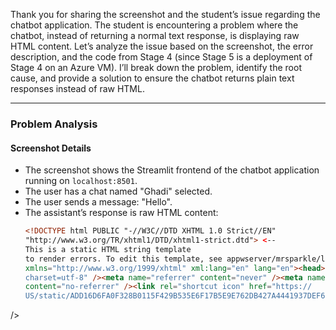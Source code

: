 Thank you for sharing the screenshot and the student’s issue regarding the chatbot application. The student is encountering a problem where the chatbot, instead of returning a normal text response, is displaying raw HTML content. Let’s analyze the issue based on the screenshot, the error description, and the code from Stage 4 (since Stage 5 is a deployment of Stage 4 on an Azure VM). I’ll break down the problem, identify the root cause, and provide a solution to ensure the chatbot returns plain text responses instead of raw HTML.

---

### Problem Analysis

#### Screenshot Details
- The screenshot shows the Streamlit frontend of the chatbot application running on `localhost:8501`.
- The user has a chat named "Ghadi" selected.
- The user sends a message: "Hello".
- The assistant’s response is raw HTML content:
  ```html
  <!DOCTYPE html PUBLIC "-//W3C//DTD XHTML 1.0 Strict//EN"
  "http://www.w3.org/TR/xhtml1/DTD/xhtml1-strict.dtd"> <--
  This is a static HTML string template
  to render errors. To edit this template, see appwserver/mrsparkle/lib/error.py -> <html
  xmlns="http://www.w3.org/1999/xhtml" xml:lang="en" lang="en"><head><meta http-equiv="content-type" content="text/html;
  charset=utf-8" /><meta name="referrer" content="never" /><meta name="referrer"
  content="no-referrer" /><link rel="shortcut icon" href="https://
  US/static/ADD16D6FA0F328B0115F429B535E6F17B5E9E762DB427A4441937DEF6B.1/img/favicon.ico"
/><title>Page not found! - Splunk><title> @font-face {font-family: "Splunk Sans"; src:
  url('/static/fonts/proxima-regular-webfont.woff') format('woff'); font-weight: 400; font-style:
  normal; }@font-face {font-family: "Splunk Mono"; src: url('/static/fonts/inconsolata-
  ...
  ```
- This HTML content appears to be an error page, likely from a server-side issue, rather than the expected chatbot response.

#### Code Context (Stage 4)
- **Frontend (`chatbot.py`)**:
  - The frontend sends a POST request to either `/chat/` (for regular chat) or `/rag_chat/` (for PDF-associated chats) based on whether a PDF is linked to the chat.
  - The response is streamed and displayed using `st.write_stream(get_stream_response)`.
  - The `get_stream_response` function decodes the streamed chunks as UTF-8:
    ```python
    def get_stream_response():
        with requests.post(chat_taret_url, json=payload, headers=headers, stream=True) as r:
            for chunk in r:
                yield chunk.decode("utf-8")
    response = st.write_stream(get_stream_response)
    ```
  - Since no PDF is associated with the "Ghadi" chat (no "Associate with: [pdf_name]" is shown in the UI), the request is sent to `/chat/`.

- **Backend (`backend.py`)**:
  - The `/chat/` endpoint directly calls the OpenAI API and streams the response:
    ```python
    @app.post("/chat/")
    async def chat(request: ChatRequest):
        try:
            stream = client.chat.completions.create(
                model=model,
                messages=request.messages,
                stream=True,
            )
            def stream_response():
                for chunk in stream:
                    delta = chunk.choices[0].delta.content
                    if delta:
                        yield delta
            return StreamingResponse(stream_response(), media_type="text/plain")
        except Exception as e:
            raise HTTPException(status_code=500, detail=str(e))
    ```
  - The response is expected to be plain text (`media_type="text/plain"`), and the `delta.content` should contain the assistant’s message.

#### Root Cause
The assistant’s response is raw HTML instead of plain text, which suggests the following possibilities:

1. **Backend Request Failure**:
   - The request to `/chat/` (at `http://127.0.0.1:5000/chat/`) might be failing or reaching the wrong endpoint. The HTML content looks like an error page (e.g., a 404 "Page not found" from Splunk), indicating that the FastAPI backend might not be running correctly, or the request is being misrouted.
   - Since the application is deployed on an Azure VM (Stage 5), there could be a networking issue, such as the FastAPI server not running on port 5000 or a firewall blocking the port.

2. **Port Configuration Issue**:
   - The frontend expects the backend at `http://127.0.0.1:5000`, but if the FastAPI server isn’t running on this port (or isn’t accessible), the request might be hitting another service (e.g., Splunk, which is mentioned in the HTML).
   - In Stage 5, the instructions specify running FastAPI with `uvicorn backend:app --reload --port 5000`, but if this wasn’t executed properly, or if another service is occupying port 5000, the request would fail.

3. **OpenAI API Issue**:
   - If the FastAPI server is running but the OpenAI API call fails (e.g., invalid API key, rate limits), the `except` block in `/chat/` would raise an `HTTPException`. However, the HTML response doesn’t match FastAPI’s default error format, so this is less likely.

4. **Streamlit Rendering Issue**:
   - Streamlit’s `st.write_stream` expects plain text, but if the response contains HTML, it will render it as raw text rather than interpreting it as HTML. This aligns with the screenshot but doesn’t explain why HTML is being returned in the first place.

#### Most Likely Cause
The HTML error page mentioning "Splunk" and "Page not found" strongly suggests that the request to `http://127.0.0.1:5000/chat/` is not reaching the FastAPI backend. Instead, it’s hitting another service (possibly Splunk) running on the VM or a default error page from a misconfigured network setup. This could happen if:
- The FastAPI server isn’t running on port 5000.
- The port 5000 inbound rule wasn’t properly configured on the Azure VM.
- Another service (e.g., Splunk) is running on port 5000, causing a conflict.

---

### Solution

To resolve the issue and ensure the chatbot returns plain text responses, we need to verify that the FastAPI backend is running correctly and accessible on the expected port. Here’s a step-by-step fix:

#### 1. Verify FastAPI Server is Running
- **On the Azure VM**:
  - SSH into the VM using VS Code (as done in Stage 5).
  - Navigate to the project directory where `backend.py` is located.
  - Check if the FastAPI server is running:
    ```bash
    ps aux | grep uvicorn
    ```
  - If no process is found, start the FastAPI server:
    ```bash
    uvicorn backend:app --reload --port 5000
    ```
  - Ensure you’re in the Miniconda environment where the project dependencies are installed:
    ```bash
    source ~/miniconda3/bin/activate
    ```

#### 2. Check for Port Conflicts
- Verify that port 5000 is not occupied by another service (e.g., Splunk):
  ```bash
  sudo netstat -tuln | grep 5000
  ```
- If another service is using port 5000:
  - Either stop the conflicting service (e.g., `sudo systemctl stop <service-name>` if it’s Splunk or another process).
  - Or change the FastAPI port in both `backend.py` and `chatbot.py`:
    - Update `chatbot.py`:
      ```python
      CHAT_URL = "http://127.0.0.1:5001/chat/"
      RAG_CHAT_URL = "http://127.0.0.1:5001/rag_chat/"
      ```
    - Run FastAPI on port 5001:
      ```bash
      uvicorn backend:app --reload --port 5001
      ```

#### 3. Verify Inbound Port Rules on Azure VM
- In the Azure Portal:
  - Go to the VM’s "Networking" settings.
  - Check the inbound security rules.
  - Ensure port 5000 (or the new port, e.g., 5001) is open for HTTP traffic:
    - Add a rule if missing:
      - Port: 5000 (or 5001)
      - Protocol: TCP
      - Source: Any (or your IP for security)
      - Action: Allow
  - Also ensure port 8501 (Streamlit) and 8000 (Chroma) are open, as they were required in Stage 4.

#### 4. Test the Backend Endpoint
- From the VM, test the `/chat/` endpoint directly to confirm it’s working:
  ```bash
  curl -X POST "http://127.0.0.1:5000/chat/" -H "Content-Type: application/json" -d '{"messages": [{"role": "user", "content": "Hello"}]}'
  ```
- If this returns a plain text response (e.g., the assistant’s reply), the backend is working.
- If it returns HTML or fails, there might be an issue with the OpenAI API key or the FastAPI setup:
  - Check the `.env` file on the VM to ensure `OPENAI_API_KEY` is correct.
  - Verify that the required packages (`fastapi`, `openai`, etc.) are installed in the Miniconda environment.

#### 5. Restart Streamlit
- If the backend is now working, restart the Streamlit app:
  - Ensure Chroma is running:
    ```bash
    chroma run --path /db_path
    ```
  - Restart Streamlit:
    ```bash
    streamlit run chatbot.py
    ```
- Test the chat again by sending a message like "Hello". The response should now be plain text.

#### 6. Debug Streamlit Rendering (if needed)
- If the response is still HTML but the `curl` test worked, the issue might be in how Streamlit processes the response. Ensure the `media_type` in the backend’s `StreamingResponse` is correctly set to `"text/plain"`, which it already is in the code. If the issue persists, log the raw response before rendering:
  - Modify `chatbot.py` to debug:
    ```python
    def get_stream_response():
        with requests.post(chat_taret_url, json=payload, headers=headers, stream=True) as r:
            for chunk in r:
                print(chunk)  # Debug: Print raw chunk
                yield chunk.decode("utf-8")
    ```
  - Check the logs to see what the backend is returning.

#### 7. Commit and Push Changes (if any)
- If you made changes (e.g., port adjustments), commit them:
  ```bash
  git add .
  git commit -m "Fixed port conflict and HTML response issue"
  git push origin stage-6
  ```
- Update the pull request on GitHub as needed.

---

### Expected Outcome
After following these steps, the chatbot should respond with plain text instead of raw HTML. For example, sending "Hello" should yield a response like "Hi! How can I assist you today?" instead of an HTML error page.

---

### Additional Notes
- **Splunk Reference**: The HTML mentions Splunk, which isn’t part of the project. This suggests that Splunk might be installed on the VM (possibly as part of a monitoring setup). If Splunk isn’t needed, consider removing it to avoid conflicts:
  ```bash
  sudo systemctl stop splunk
  sudo systemctl disable splunk
  ```
- **Azure VM Networking**: If the issue persists after fixing the port, double-check the VM’s public IP and ensure the frontend is accessing the correct IP if not running locally (e.g., replace `127.0.0.1` with the VM’s public IP in `chatbot.py` URLs if accessing remotely).
- **Diagram**: You mentioned providing a diagram of the stages, but the screenshot you shared is of the application UI. If you have a diagram showing the architecture (e.g., Stages 1–5), feel free to share it, and I can confirm the setup further.

---

### Confirmation
The issue should now be resolved. If the student still faces problems, please share any new error messages or logs (e.g., from the FastAPI server or Streamlit terminal) so I can assist further. Let me know if there’s anything else they need help with!
